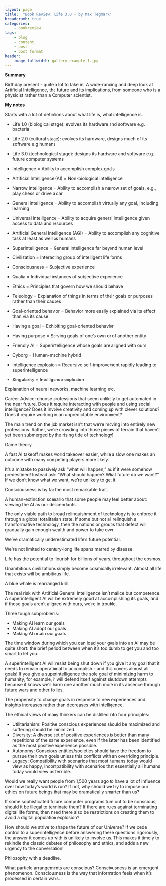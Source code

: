 ```yaml
---
layout: page
title:  "Book Review: Life 3.0 - by Max Tegmark"
breadcrumb: true
categories:
    - bookreview
tags:
    - blog
    - content
    - post
    - post format
header:
    image_fullwidth: gallery-example-1.jpg
---
```


**Summary**

Birthday present - quite a lot to take in. A wide-randing and deep look at Artificial Intelligence, the future and its implications, from someone who is a physicist rather than a Computer scientist.

**My notes**

Starts with a lot of defintions about what life is, what intelligence is.

- Life 1.0 (biological stage): evolves its hardware and software e.g. bacteria
- Life 2.0 (cultural stage): evolves its hardware, designs much of its software e.g humans
- Life 3.0 (technological stage): designs its hardware and software e.g. future computer systems

- Intelligence = Ability to accomplish complex goals
- Artificial Intelligence (AI) = Non-biological intelligence
- Narrow intelligence = Ability to accomplish a narrow set of goals, e.g., play chess or drive a car
- General intelligence = Ability to accomplish virtually any goal, including learning
- Universal intelligence = Ability to acquire general intelligence given access to data and resources
- Artificial General Intelligence (AGI) = Ability to accomplish any cognitive task at least as well as humans
- Superintelligence = General intelligence far beyond human level

- Civilization = Interacting group of intelligent life forms
- Consciousness = Subjective experience
- Qualia = Individual instances of subjective experience
- Ethics = Principles that govern how we should behave
- Teleology = Explanation of things in terms of their goals or purposes rather than their causes
- Goal-oriented behavior = Behavior more easily explained via its effect than via its cause
- Having a goal = Exhibiting goal-oriented behavior
- Having purpose = Serving goals of one’s own or of another entity

- Friendly AI = Superintelligence whose goals are aligned with ours
- Cyborg = Human-machine hybrid

- Intelligence explosion = Recursive self-improvement rapidly leading to superintelligence
- Singularity = Intelligence explosion

Explanation of neural networks, machine learning etc.

Career Advice: choose professions that seem unlikely to get automated in the near future. 
Does it require interacting with people and using social intelligence?
Does it involve creativity and coming up with clever solutions?
Does it require working in an unpredictable environment?

The main trend on the job market isn’t that we’re moving into entirely new professions. Rather, we’re crowding into those pieces of terrain that haven’t yet been submerged by the rising tide of technology!

Game theory 

A fast AI takeoff makes world takeover easier, while a slow one makes an outcome with many competing players more likely.

It’s a mistake to passively ask “what will happen,” as if it were somehow predestined! Instead ask: “What should happen? What future do we want?” If we don’t know what we want, we’re unlikely to get it.

Consciousness is by far the most remarkable trait.

A human-extinction scenario that some people may feel better about: viewing the AI as our descendants.

The only viable path to broad relinquishment of technology is to enforce it through a global totalitarian state. If some but not all relinquish a transformative technology, then the nations or groups that defect will gradually gain enough wealth and power to take over.

We’ve dramatically underestimated life’s future potential.

We're not limited to century-long life spans marred by disease.

Life has the potential to flourish for billions of years, throughout the cosmos.

Unambitious civilizations simply become cosmically irrelevant. Almost all life that exists will be ambitious life.

A blue whale is rearranged krill.

The real risk with Artificial General Intelligence isn’t malice but competence. A superintelligent AI will be extremely good at accomplishing its goals, and if those goals aren’t aligned with ours, we’re in trouble.

Three tough subproblems:
- Making AI learn our goals
- Making AI adopt our goals
- Making AI retain our goals

The time window during which you can load your goals into an AI may be quite short: the brief period between when it’s too dumb to get you and too smart to let you.

A superintelligent AI will resist being shut down if you give it any goal that it needs to remain operational to accomplish - and this covers almost all goals!
If you give a superintelligence the sole goal of minimizing harm to humanity, for example, it will defend itself against shutdown attempts because it knows we’ll harm one another much more in its absence through future wars and other follies.

The propensity to change goals in response to new experiences and insights increases rather than decreases with intelligence.

The ethical views of many thinkers can be distilled into four principles:
- Utilitarianism: Positive conscious experiences should be maximized and suffering should be minimized.
- Diversity: A diverse set of positive experiences is better than many repetitions of the same experience, even if the latter has been identified as the most positive experience possible.
- Autonomy: Conscious entities/societies should have the freedom to pursue their own goals unless this conflicts with an overriding principle.
- Legacy: Compatibility with scenarios that most humans today would view as happy, incompatibility with scenarios that essentially all humans today would view as terrible.

Would we really want people from 1,500 years ago to have a lot of influence over how today’s world is run? If not, why should we try to impose our ethics on future beings that may be dramatically smarter than us?

If some sophisticated future computer programs turn out to be conscious, should it be illegal to terminate them? If there are rules against terminating digital life forms, then need there also be restrictions on creating them to avoid a digital population explosion?

How should we strive to shape the future of our Universe? If we cede control to a superintelligence before answering these questions rigorously, the answer it comes up with is unlikely to involve us. This makes it timely to rekindle the classic debates of philosophy and ethics, and adds a new urgency to the conversation!

Philosophy with a deadline.

What particle arrangements are conscious? Consciousness is an emergent phenomenon. Consciousness is the way that information feels when it’s processed in certain ways.
